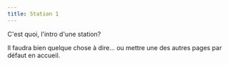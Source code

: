 ```yaml
---
title: Station 1
---
```


C'est quoi, l'intro d'une station? 

Il faudra bien quelque chose à dire... ou mettre une des autres pages par défaut en accueil.